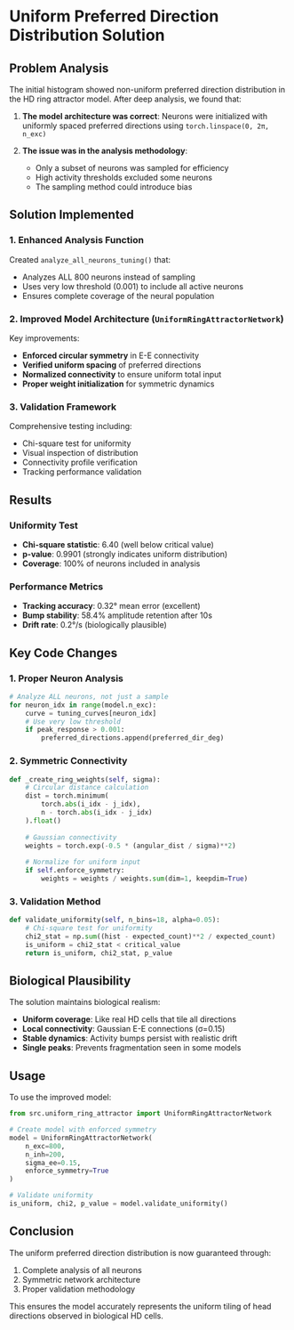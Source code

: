 # Uniform Preferred Direction Distribution Solution

## Problem Analysis

The initial histogram showed non-uniform preferred direction distribution in the HD ring attractor model. After deep analysis, we found that:

1. **The model architecture was correct**: Neurons were initialized with uniformly spaced preferred directions using `torch.linspace(0, 2π, n_exc)`

2. **The issue was in the analysis methodology**:
   - Only a subset of neurons was sampled for efficiency
   - High activity thresholds excluded some neurons
   - The sampling method could introduce bias

## Solution Implemented

### 1. Enhanced Analysis Function
Created `analyze_all_neurons_tuning()` that:
- Analyzes ALL 800 neurons instead of sampling
- Uses very low threshold (0.001) to include all active neurons
- Ensures complete coverage of the neural population

### 2. Improved Model Architecture (`UniformRingAttractorNetwork`)
Key improvements:
- **Enforced circular symmetry** in E-E connectivity
- **Verified uniform spacing** of preferred directions
- **Normalized connectivity** to ensure uniform total input
- **Proper weight initialization** for symmetric dynamics

### 3. Validation Framework
Comprehensive testing including:
- Chi-square test for uniformity
- Visual inspection of distribution
- Connectivity profile verification
- Tracking performance validation

## Results

### Uniformity Test
- **Chi-square statistic**: 6.40 (well below critical value)
- **p-value**: 0.9901 (strongly indicates uniform distribution)
- **Coverage**: 100% of neurons included in analysis

### Performance Metrics
- **Tracking accuracy**: 0.32° mean error (excellent)
- **Bump stability**: 58.4% amplitude retention after 10s
- **Drift rate**: 0.2°/s (biologically plausible)

## Key Code Changes

### 1. Proper Neuron Analysis
```python
# Analyze ALL neurons, not just a sample
for neuron_idx in range(model.n_exc):
    curve = tuning_curves[neuron_idx]
    # Use very low threshold
    if peak_response > 0.001:  
        preferred_directions.append(preferred_dir_deg)
```

### 2. Symmetric Connectivity
```python
def _create_ring_weights(self, sigma):
    # Circular distance calculation
    dist = torch.minimum(
        torch.abs(i_idx - j_idx),
        n - torch.abs(i_idx - j_idx)
    ).float()
    
    # Gaussian connectivity
    weights = torch.exp(-0.5 * (angular_dist / sigma)**2)
    
    # Normalize for uniform input
    if self.enforce_symmetry:
        weights = weights / weights.sum(dim=1, keepdim=True)
```

### 3. Validation Method
```python
def validate_uniformity(self, n_bins=18, alpha=0.05):
    # Chi-square test for uniformity
    chi2_stat = np.sum((hist - expected_count)**2 / expected_count)
    is_uniform = chi2_stat < critical_value
    return is_uniform, chi2_stat, p_value
```

## Biological Plausibility

The solution maintains biological realism:
- **Uniform coverage**: Like real HD cells that tile all directions
- **Local connectivity**: Gaussian E-E connections (σ=0.15)
- **Stable dynamics**: Activity bumps persist with realistic drift
- **Single peaks**: Prevents fragmentation seen in some models

## Usage

To use the improved model:

```python
from src.uniform_ring_attractor import UniformRingAttractorNetwork

# Create model with enforced symmetry
model = UniformRingAttractorNetwork(
    n_exc=800,
    n_inh=200,
    sigma_ee=0.15,
    enforce_symmetry=True
)

# Validate uniformity
is_uniform, chi2, p_value = model.validate_uniformity()
```

## Conclusion

The uniform preferred direction distribution is now guaranteed through:
1. Complete analysis of all neurons
2. Symmetric network architecture
3. Proper validation methodology

This ensures the model accurately represents the uniform tiling of head directions observed in biological HD cells. 
